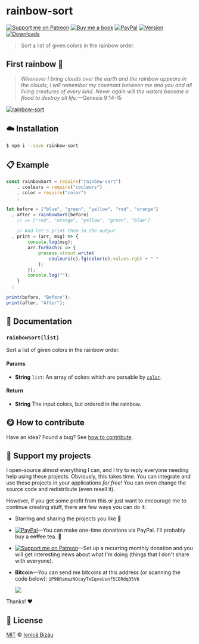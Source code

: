 
# rainbow-sort

 [![Support me on Patreon][badge_patreon]][patreon] [![Buy me a book][badge_amazon]][amazon] [![PayPal][badge_paypal_donate]][paypal-donations] [![Version](https://img.shields.io/npm/v/rainbow-sort.svg)](https://www.npmjs.com/package/rainbow-sort) [![Downloads](https://img.shields.io/npm/dt/rainbow-sort.svg)](https://www.npmjs.com/package/rainbow-sort)

> Sort a list of given colors in the rainbow order.

## First rainbow :rainbow:
> *Whenever I bring clouds over the earth and the rainbow appears in the clouds, I will remember my covenant between me and you and all living creatures of every kind. Never again will the waters become a flood to destroy all life.*—Genesis 9:14-15


[![rainbow-sort](http://i.imgur.com/n3r6w5m.png)](#)

## :cloud: Installation

```sh
$ npm i --save rainbow-sort
```


## :clipboard: Example



```js
const rainbowSort = require("rainbow-sort")
    , couleurs = require("couleurs")
    , color = require("color")
    ;

let before = ["blue", "green", "yellow", "red", "orange"]
  , after = rainbowSort(before)
    // => ["red", "orange", "yellow", "green", "blue"]

    // And let's print them in the output
  , print = (arr, msg) => {
        console.log(msg);
        arr.forEach(c => {
            process.stdout.write(
                couleurs(c).fg(color(c).values.rgb) + " "
            );
        });
        console.log("");
    }
  ;

print(before, "Before");
print(after, "After");
```

## :memo: Documentation


### `rainbowSort(list)`
Sort a list of given colors in the rainbow order.

#### Params
- **String** `list`: An array of colors which are parsable by [`color`](https://github.com/Qix-/color).

#### Return
- **String** The input colors, but ordered in the rainbow.



## :yum: How to contribute
Have an idea? Found a bug? See [how to contribute][contributing].


## :sparkling_heart: Support my projects

I open-source almost everything I can, and I try to reply everyone needing help using these projects. Obviously,
this takes time. You can integrate and use these projects in your applications *for free*! You can even change the source code and redistribute (even resell it).

However, if you get some profit from this or just want to encourage me to continue creating stuff, there are few ways you can do it:

 - Starring and sharing the projects you like :rocket:
 - [![PayPal][badge_paypal]][paypal-donations]—You can make one-time donations via PayPal. I'll probably buy a ~~coffee~~ tea. :tea:
 - [![Support me on Patreon][badge_patreon]][patreon]—Set up a recurring monthly donation and you will get interesting news about what I'm doing (things that I don't share with everyone).
 - **Bitcoin**—You can send me bitcoins at this address (or scanning the code below): `1P9BRsmazNQcuyTxEqveUsnf5CERdq35V6`

    ![](https://i.imgur.com/z6OQI95.png)

Thanks! :heart:



## :scroll: License

[MIT][license] © [Ionică Bizău][website]

[badge_patreon]: http://ionicabizau.github.io/badges/patreon.svg
[badge_amazon]: http://ionicabizau.github.io/badges/amazon.svg
[badge_paypal]: http://ionicabizau.github.io/badges/paypal.svg
[badge_paypal_donate]: http://ionicabizau.github.io/badges/paypal_donate.svg
[patreon]: https://www.patreon.com/ionicabizau
[amazon]: http://amzn.eu/hRo9sIZ
[paypal-donations]: https://www.paypal.com/cgi-bin/webscr?cmd=_s-xclick&hosted_button_id=RVXDDLKKLQRJW
[donate-now]: http://i.imgur.com/6cMbHOC.png

[license]: http://showalicense.com/?fullname=Ionic%C4%83%20Biz%C4%83u%20%3Cbizauionica%40gmail.com%3E%20(https%3A%2F%2Fionicabizau.net)&year=2016#license-mit
[website]: https://ionicabizau.net
[contributing]: /CONTRIBUTING.md
[docs]: /DOCUMENTATION.md
